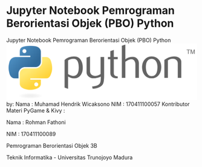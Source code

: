 # Jupyter Notebook Pemrograman Berorientasi Objek (PBO) Python
Jupyter Notebook Pemrograman Berorientasi Objek (PBO) Python
<img src="img/python.png">
by:
Nama : Muhamad Hendrik Wicaksono
NIM : 170411100057
Kontributor Materi PyGame & Kivy :

Nama : Rohman Fathoni

NIM : 170411100089

Pemrograman Berorientasi Objek 3B

Teknik Informatika - Universitas Trunojoyo Madura
